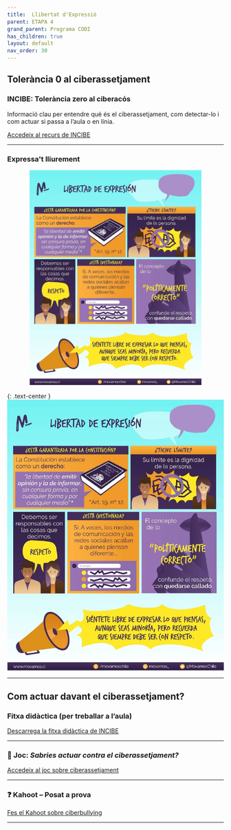 ```yaml
---
title:  Llibertat d'Expressió
parent: ETAPA 4
grand_parent: Programa CODI
has_children: true
layout: default
nav_order: 30
---
```




## Tolerància 0 al ciberassetjament

### **INCIBE: Tolerància zero al ciberacós**

Informació clau per entendre què és el ciberassetjament, com detectar-lo i com actuar si passa a l’aula o en línia.

<p>
  <a href="https://www.incibe.es/menores/recursos/tolerancia-cero-al-ciberacoso/" target="_blank" class="btn btn-primary">
    Accedeix al recurs de INCIBE
  </a>
</p>

---

### Expressa't lliurement

<div style="text-align: center;">
  <img src="imatges/llibertatexpressio.jpeg" alt="Llibertat d'expressió" width="400"/>
</div>



{: .text-center }
![Llibertat](imatges/llibertatexpressio.jpeg)


---

## Com actuar davant el ciberassetjament?

### Fitxa didàctica (per treballar a l’aula)

<p>
  <a href="https://www.incibe.es/sites/default/files/2025-01/fichadidactica-taller-sid2025.pdf?sstc=u31386nl545796" target="_blank" class="btn btn-primary">
    Descarrega la fitxa didàctica de INCIBE
  </a>
</p>

---

### 🎲 Joc: *Sabries actuar contra el ciberassetjament?*

<p>
  <a href="https://www.incibe.es/sites/default/files/contenidos/materiales/Campanas/ciberacoso/is4k_sabes_actuar_contra_el_ciberacoso.pdf" target="_blank" class="btn btn-primary">
    Accedeix al joc sobre ciberassetjament
  </a>
</p>

---

### ❓ Kahoot – Posat a prova

<p>
  <a href="https://pdabullying.com/es/resource/recursos-ciberbullying-is4k" target="_blank" class="btn btn-primary">
    Fes el Kahoot sobre ciberbullying
  </a>
</p>

---


